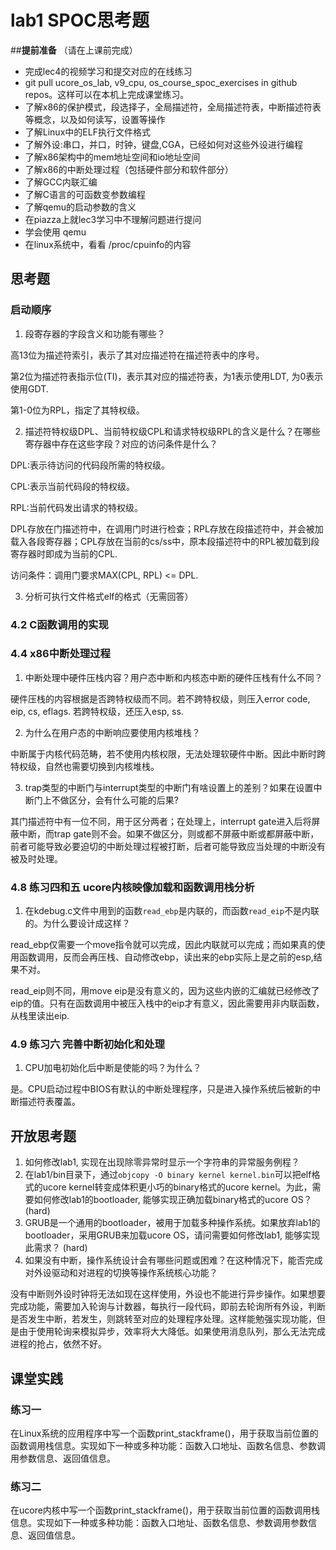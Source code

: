 # lab1 SPOC思考题

##**提前准备**
（请在上课前完成）

 - 完成lec4的视频学习和提交对应的在线练习
 - git pull ucore_os_lab, v9_cpu, os_course_spoc_exercises in github repos。这样可以在本机上完成课堂练习。
 - 了解x86的保护模式，段选择子，全局描述符，全局描述符表，中断描述符表等概念，以及如何读写，设置等操作
 - 了解Linux中的ELF执行文件格式
 - 了解外设:串口，并口，时钟，键盘,CGA，已经如何对这些外设进行编程
 - 了解x86架构中的mem地址空间和io地址空间
 - 了解x86的中断处理过程（包括硬件部分和软件部分）
 - 了解GCC内联汇编
 - 了解C语言的可函数变参数编程
 - 了解qemu的启动参数的含义
 - 在piazza上就lec3学习中不理解问题进行提问
 - 学会使用 qemu
 - 在linux系统中，看看 /proc/cpuinfo的内容

## 思考题

### 启动顺序

1. 段寄存器的字段含义和功能有哪些？

高13位为描述符索引，表示了其对应描述符在描述符表中的序号。

第2位为描述符表指示位(TI)，表示其对应的描述符表，为1表示使用LDT, 为0表示使用GDT.

第1-0位为RPL，指定了其特权级。

2. 描述符特权级DPL、当前特权级CPL和请求特权级RPL的含义是什么？在哪些寄存器中存在这些字段？对应的访问条件是什么？

DPL:表示待访问的代码段所需的特权级。 

CPL:表示当前代码段的特权级。

RPL:当前代码发出请求的特权级。

DPL存放在门描述符中，在调用门时进行检查；RPL存放在段描述符中，并会被加载入各段寄存器；CPL存放在当前的cs/ss中，原本段描述符中的RPL被加载到段寄存器时即成为当前的CPL.

访问条件：调用门要求MAX(CPL, RPL) <= DPL.

3. 分析可执行文件格式elf的格式（无需回答）

### 4.2 C函数调用的实现

### 4.4 x86中断处理过程

1. 中断处理中硬件压栈内容？用户态中断和内核态中断的硬件压栈有什么不同？

硬件压栈的内容根据是否跨特权级而不同。若不跨特权级，则压入error code, eip, cs, eflags. 若跨特权级，还压入esp, ss. 

2. 为什么在用户态的中断响应要使用内核堆栈？

中断属于内核代码范畴，若不使用内核权限，无法处理软硬件中断。因此中断时跨特权级，自然也需要切换到内核堆栈。

3. trap类型的中断门与interrupt类型的中断门有啥设置上的差别？如果在设置中断门上不做区分，会有什么可能的后果?

其门描述符中有一位不同，用于区分两者；在处理上，interrupt gate进入后将屏蔽中断，而trap gate则不会。如果不做区分，则或都不屏蔽中断或都屏蔽中断，前者可能导致必要迫切的中断处理过程被打断，后者可能导致应当处理的中断没有被及时处理。

### 4.8 练习四和五 ucore内核映像加载和函数调用栈分析

1. 在kdebug.c文件中用到的函数`read_ebp`是内联的，而函数`read_eip`不是内联的。为什么要设计成这样？

read\_ebp仅需要一个move指令就可以完成，因此内联就可以完成；而如果真的使用函数调用，反而会再压栈、自动修改ebp，读出来的ebp实际上是之前的esp,结果不对。

read\_eip则不同，用move eip是没有意义的，因为这些内嵌的汇编就已经修改了eip的值。只有在函数调用中被压入栈中的eip才有意义，因此需要用非内联函数，从栈里读出eip.

### 4.9 练习六 完善中断初始化和处理

1. CPU加电初始化后中断是使能的吗？为什么？

是。CPU启动过程中BIOS有默认的中断处理程序，只是进入操作系统后被新的中断描述符表覆盖。

## 开放思考题

1. 如何修改lab1, 实现在出现除零异常时显示一个字符串的异常服务例程？
2. 在lab1/bin目录下，通过`objcopy -O binary kernel kernel.bin`可以把elf格式的ucore kernel转变成体积更小巧的binary格式的ucore kernel。为此，需要如何修改lab1的bootloader, 能够实现正确加载binary格式的ucore OS？ (hard)
3. GRUB是一个通用的bootloader，被用于加载多种操作系统。如果放弃lab1的bootloader，采用GRUB来加载ucore OS，请问需要如何修改lab1, 能够实现此需求？ (hard)
4. 如果没有中断，操作系统设计会有哪些问题或困难？在这种情况下，能否完成对外设驱动和对进程的切换等操作系统核心功能？

没有中断则外设时钟将无法如现在这样使用，外设也不能进行异步操作。如果想要完成功能，需要加入轮询与计数器，每执行一段代码，即前去轮询所有外设，判断是否发生中断，若发生，则跳转至对应的处理程序处理。这样能勉强实现功能，但是由于使用轮询来模拟异步，效率将大大降低。如果使用消息队列，那么无法完成进程的抢占，依然不好。

## 课堂实践
### 练习一
在Linux系统的应用程序中写一个函数print_stackframe()，用于获取当前位置的函数调用栈信息。实现如下一种或多种功能：函数入口地址、函数名信息、参数调用参数信息、返回值信息。

### 练习二
在ucore内核中写一个函数print_stackframe()，用于获取当前位置的函数调用栈信息。实现如下一种或多种功能：函数入口地址、函数名信息、参数调用参数信息、返回值信息。
